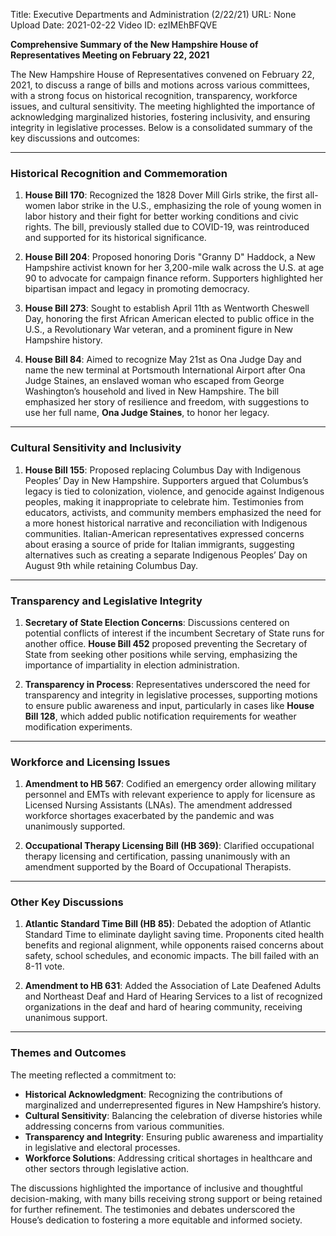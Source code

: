Title: Executive Departments and Administration (2/22/21)
URL: None
Upload Date: 2021-02-22
Video ID: ezIMEhBFQVE

**Comprehensive Summary of the New Hampshire House of Representatives Meeting on February 22, 2021**

The New Hampshire House of Representatives convened on February 22, 2021, to discuss a range of bills and motions across various committees, with a strong focus on historical recognition, transparency, workforce issues, and cultural sensitivity. The meeting highlighted the importance of acknowledging marginalized histories, fostering inclusivity, and ensuring integrity in legislative processes. Below is a consolidated summary of the key discussions and outcomes:

---

### **Historical Recognition and Commemoration**
1. **House Bill 170**: Recognized the 1828 Dover Mill Girls strike, the first all-women labor strike in the U.S., emphasizing the role of young women in labor history and their fight for better working conditions and civic rights. The bill, previously stalled due to COVID-19, was reintroduced and supported for its historical significance.
   
2. **House Bill 204**: Proposed honoring Doris "Granny D" Haddock, a New Hampshire activist known for her 3,200-mile walk across the U.S. at age 90 to advocate for campaign finance reform. Supporters highlighted her bipartisan impact and legacy in promoting democracy.

3. **House Bill 273**: Sought to establish April 11th as Wentworth Cheswell Day, honoring the first African American elected to public office in the U.S., a Revolutionary War veteran, and a prominent figure in New Hampshire history.

4. **House Bill 84**: Aimed to recognize May 21st as Ona Judge Day and name the new terminal at Portsmouth International Airport after Ona Judge Staines, an enslaved woman who escaped from George Washington’s household and lived in New Hampshire. The bill emphasized her story of resilience and freedom, with suggestions to use her full name, **Ona Judge Staines**, to honor her legacy.

---

### **Cultural Sensitivity and Inclusivity**
1. **House Bill 155**: Proposed replacing Columbus Day with Indigenous Peoples’ Day in New Hampshire. Supporters argued that Columbus’s legacy is tied to colonization, violence, and genocide against Indigenous peoples, making it inappropriate to celebrate him. Testimonies from educators, activists, and community members emphasized the need for a more honest historical narrative and reconciliation with Indigenous communities. Italian-American representatives expressed concerns about erasing a source of pride for Italian immigrants, suggesting alternatives such as creating a separate Indigenous Peoples’ Day on August 9th while retaining Columbus Day.

---

### **Transparency and Legislative Integrity**
1. **Secretary of State Election Concerns**: Discussions centered on potential conflicts of interest if the incumbent Secretary of State runs for another office. **House Bill 452** proposed preventing the Secretary of State from seeking other positions while serving, emphasizing the importance of impartiality in election administration.

2. **Transparency in Process**: Representatives underscored the need for transparency and integrity in legislative processes, supporting motions to ensure public awareness and input, particularly in cases like **House Bill 128**, which added public notification requirements for weather modification experiments.

---

### **Workforce and Licensing Issues**
1. **Amendment to HB 567**: Codified an emergency order allowing military personnel and EMTs with relevant experience to apply for licensure as Licensed Nursing Assistants (LNAs). The amendment addressed workforce shortages exacerbated by the pandemic and was unanimously supported.

2. **Occupational Therapy Licensing Bill (HB 369)**: Clarified occupational therapy licensing and certification, passing unanimously with an amendment supported by the Board of Occupational Therapists.

---

### **Other Key Discussions**
1. **Atlantic Standard Time Bill (HB 85)**: Debated the adoption of Atlantic Standard Time to eliminate daylight saving time. Proponents cited health benefits and regional alignment, while opponents raised concerns about safety, school schedules, and economic impacts. The bill failed with an 8-11 vote.

2. **Amendment to HB 631**: Added the Association of Late Deafened Adults and Northeast Deaf and Hard of Hearing Services to a list of recognized organizations in the deaf and hard of hearing community, receiving unanimous support.

---

### **Themes and Outcomes**
The meeting reflected a commitment to:
- **Historical Acknowledgment**: Recognizing the contributions of marginalized and underrepresented figures in New Hampshire’s history.
- **Cultural Sensitivity**: Balancing the celebration of diverse histories while addressing concerns from various communities.
- **Transparency and Integrity**: Ensuring public awareness and impartiality in legislative and electoral processes.
- **Workforce Solutions**: Addressing critical shortages in healthcare and other sectors through legislative action.

The discussions highlighted the importance of inclusive and thoughtful decision-making, with many bills receiving strong support or being retained for further refinement. The testimonies and debates underscored the House’s dedication to fostering a more equitable and informed society.